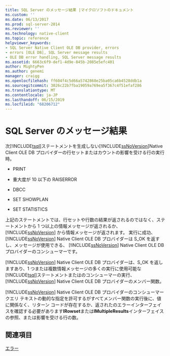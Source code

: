 ```yaml
---
title: SQL Server のメッセージ結果 |マイクロソフトのドキュメント
ms.custom: ''
ms.date: 06/13/2017
ms.prod: sql-server-2014
ms.reviewer: ''
ms.technology: native-client
ms.topic: reference
helpviewer_keywords:
- SQL Server Native Client OLE DB provider, errors
- errors [OLE DB], SQL Server message results
- OLE DB error handling, SQL Server message results
ms.assetid: 6663c6f9-def1-4d9e-845b-2085e5efc401
author: MightyPen
ms.author: genemi
manager: craigg
ms.openlocfilehash: ff604f4c5d66a5742868e25ba05ca6b4528ddb1a
ms.sourcegitcommit: 3026c22b7fba19059a769ea5f367c4f51efaf286
ms.translationtype: MT
ms.contentlocale: ja-JP
ms.lasthandoff: 06/15/2019
ms.locfileid: "68206712"
---
```

# <a name="sql-server-message-results"></a>SQL Server のメッセージ結果
  次[!INCLUDE[tsql](../../includes/tsql-md.md)]ステートメントを生成しない[!INCLUDE[ssNoVersion](../../includes/ssnoversion-md.md)]Native Client OLE DB プロバイダーの行セットまたはカウントの影響を受ける行の実行時。  
  
-   PRINT  
  
-   重大度が 10 以下の RAISERROR  
  
-   DBCC  
  
-   SET SHOWPLAN  
  
-   SET STATISTICS  
  
 上記のステートメントでは、行セットや行数の結果が返されるのではなく、ステートメントから 1 つ以上の情報メッセージが返されるか、[!INCLUDE[ssNoVersion](../../includes/ssnoversion-md.md)] から情報メッセージが返されます。 実行に成功、 [!INCLUDE[ssNoVersion](../../includes/ssnoversion-md.md)] Native Client OLE DB プロバイダーは S_OK を返すし、メッセージが使用できる、 [!INCLUDE[ssNoVersion](../../includes/ssnoversion-md.md)] Native Client OLE DB プロバイダーのコンシューマーです。  
  
 [!INCLUDE[ssNoVersion](../../includes/ssnoversion-md.md)] Native Client OLE DB プロバイダーは、S_OK を返しますあり、1 つまたは複数情報メッセージの多くの実行に使用可能な[!INCLUDE[tsql](../../includes/tsql-md.md)]ステートメントまたはのコンシューマーの実行、 [!INCLUDE[ssNoVersion](../../includes/ssnoversion-md.md)] Native Client OLE DB プロバイダーのメンバー関数。  
  
 [!INCLUDE[ssNoVersion](../../includes/ssnoversion-md.md)] Native Client OLE DB プロバイダーのコンシューマー クエリ テキストの動的な指定を許可するがすべてメンバー関数の実行後に、値に関係なく、リターン コードが存在するか、返されたのエラーインターフェイスを確認する必要があります**IRowset**または**IMultipleResults**インターフェイスの参照、または影響を受ける行の数。  
  
## <a name="see-also"></a>関連項目  
 [エラー](errors.md)  
  
  
